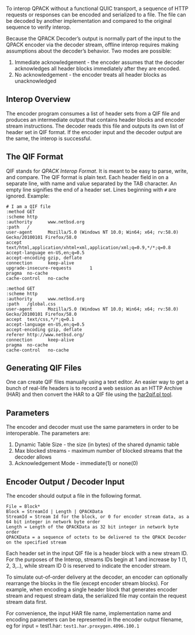 To interop QPACK without a functional QUIC transport, a sequence of HTTP requests or responses can be encoded and serialized to a file.  The file can be decoded by another implementation and compared to the original sequence to verify interop.

Because the QPACK Decoder’s output is normally part of the input to the QPACK encoder via the decoder stream, offline interop requires making assumptions about the decoder’s behavior.  Two modes are possible: 

1. Immediate acknowledgement - the encoder assumes that the decoder acknowledges all header blocks immediately after they are encoded.
2. No acknowledgement - the encoder treats all header blocks as unacknowledged

## Interop Overview

The encoder program consumes a list of header sets from a QIF file and produces an intermediate output that contains header blocks and encoder stream instructions.  The decoder reads this file and outputs its own list of header set in QIF format.  If the encoder input and the decoder output are the same, the interop is successful.

## The QIF Format

QIF stands for _QPACK Interop Format_.  It is meant to be easy to parse, write, and compare.  The QIF format is plain text.  Each header field in on a separate line, with name and value separated by the TAB character.  An empty line signifies the end of a header set.  Lines beginning with `#` are ignored.  Example:

```
# I am a QIF file
:method GET
:scheme http
:authority      www.netbsd.org
:path   /
user-agent      Mozilla/5.0 (Windows NT 10.0; Win64; x64; rv:58.0) Gecko/20100101 Firefox/58.0
accept  text/html,application/xhtml+xml,application/xml;q=0.9,*/*;q=0.8
accept-language en-US,en;q=0.5
accept-encoding gzip, deflate
connection      keep-alive
upgrade-insecure-requests       1
pragma  no-cache
cache-control   no-cache

:method GET
:scheme http
:authority      www.netbsd.org
:path   /global.css
user-agent      Mozilla/5.0 (Windows NT 10.0; Win64; x64; rv:58.0) Gecko/20100101 Firefox/58.0
accept  text/css,*/*;q=0.1
accept-language en-US,en;q=0.5
accept-encoding gzip, deflate
referer http://www.netbsd.org/
connection      keep-alive
pragma  no-cache
cache-control   no-cache

```

## Generating QIF Files

One can create QIF files manually using a text editor.  An easier way to get a bunch of real-life headers is to record a web session as an HTTP Archive (HAR) and then convert the HAR to a QIF file using the [har2qif.pl tool](https://github.com/litespeedtech/ls-qpack/blob/master/tools/har2qif.pl).

## Parameters

The encoder and decoder must use the same parameters in order to be interoperable.  The parameters are:

1. Dynamic Table Size - the size (in bytes) of the shared dynamic table
2. Max blocked streams - maximum number of blocked streams that the decoder allows
3. Acknowledgement Mode - immediate(1) or none(0)

## Encoder Output / Decoder Input

The encoder should output a file in the following format.

```
File = Block*
Block = StreamId | Length | QPACKData
StreamId = Stream Id for the block, or 0 for encoder stream data, as a 64 bit integer in network byte order
Length = Length of the QPACKData as 32 bit integer in network byte order
QPACKData = a sequence of octets to be delivered to the QPACK Decoder on the specified stream
```

Each header set in the input QIF file is a header block with a new stream ID.  For the purposes of the Interop, streams IDs begin at 1 and increase by 1 (1, 2, 3,..), while stream ID 0 is reserved to indicate the encoder stream.

To simulate out-of-order delivery at the decoder, an encoder can optionally rearrange the blocks in the file (except encoder stream blocks).  For example, when encoding a single header block that generates encoder stream and request stream data, the serialized file may contain the request stream data first.

For convenience, the input HAR file name, implementation name and encoding parameters can be represented in the encoder output filename, eg for input = test1.har: `test1.har.proxygen.4096.100.1`
